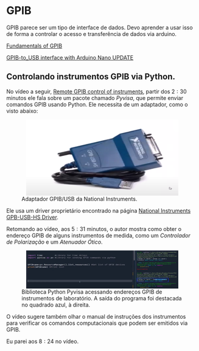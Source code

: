 # GPIB

GPIB parece ser um tipo de interface de dados. Devo aprender a usar isso de forma a controlar o acesso e transferência de dados via arduino.

[Fundamentals of GPIB](https://www.youtube.com/watch?v=MH-srU3bPmU&pp=ygUIR1BJQiB1c2I%3D)

[GPIB-to_USB interface with Arduino Nano UPDATE](https://www.youtube.com/watch?v=DAS1KVU_FaA)

## Controlando instrumentos GPIB via Python. 

No vídeo a seguir, [Remote GPIB control of instruments](https://www.youtube.com/watch?v=4bJGaGPRnbQ), partir dos $2:30$ minutos ele fala sobre um pacote chamado *Pyvisa*, que permite enviar comandos GPIB usando Python. Ele necessita de um adaptador, como o visto abaixo: 

<figure>
    <img src = "./images/Adaptador_GPIB_USB.png" alt="Adaptador GPIB/USB da National Instruments"
    width = "400"
    height = "200"
    style="display: block; margin: 0 auto"/>
    <figcaption> Adaptador GPIB/USB da National Instruments.</figcaption>
</figure>

Ele usa um driver proprietário encontrado na página [National Instruments GPB-USB-HS Driver](http://www.ni.com/en-ca/support/downloads/drivers/downloads.ni-488-2.html#305442).

Retomando ao vídeo, aos $5:31$ minutos, o autor mostra como obter o endereço GPIB de alguns instrumentos de medida, como um *Controlador de Polarização* e um *Atenuador Ótico*.

<figure>
    <img src = "./images/Enderecos_GPIB_Via_PYVISA.png" alt="Saída de endereços GPIB de instrumentos, via Pyvisa."
    width = "400"
    height = "100"
    style="display: block; margin: 0 auto"/>
    <figcaption> Biblioteca Python Pyvisa acessando endereços GPIB de instrumentos de laboratório. A saída do programa foi destacada no quadrado azul, à direita.</figcaption>
</figure>

O vídeo sugere também olhar o manual de instruções dos instrumentos para verificar os comandos computacionais que podem ser emitidos via GPIB.

Eu parei aos $8:24$ no vídeo.